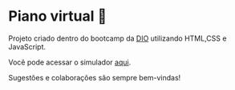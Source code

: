 # Piano virtual 🎹

Projeto criado dentro do bootcamp da [DIO](https://www.dio.me/) utilizando HTML,CSS e JavaScript.

Você pode acessar o simulador [aqui](https://jessica-f-salazar.github.io/simulador-de-piano/).

Sugestões e colaborações são sempre bem-vindas!
